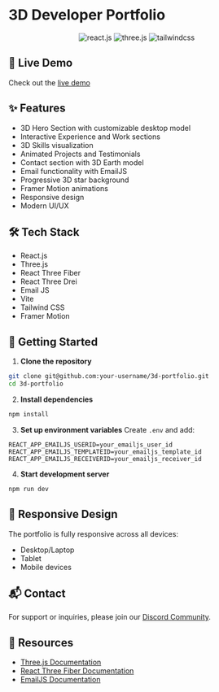 # 3D Developer Portfolio

<div align="center">
  <img src="https://img.shields.io/badge/-React_JS-black?style=for-the-badge&logoColor=white&logo=react&color=61DAFB" alt="react.js" />
  <img src="https://img.shields.io/badge/-Three_JS-black?style=for-the-badge&logoColor=white&logo=threedotjs&color=000000" alt="three.js" />
  <img src="https://img.shields.io/badge/-Tailwind_CSS-black?style=for-the-badge&logoColor=white&logo=tailwindcss&color=06B6D4" alt="tailwindcss" />
</div>

## 🚀 Live Demo

Check out the [live demo](https://3d-portfolio-denims.netlify.app/)

## ✨ Features

- 3D Hero Section with customizable desktop model
- Interactive Experience and Work sections
- 3D Skills visualization
- Animated Projects and Testimonials
- Contact section with 3D Earth model
- Email functionality with EmailJS
- Progressive 3D star background
- Framer Motion animations
- Responsive design
- Modern UI/UX

## 🛠 Tech Stack

- React.js
- Three.js
- React Three Fiber
- React Three Drei
- Email JS
- Vite
- Tailwind CSS
- Framer Motion

## 🚀 Getting Started

1. **Clone the repository**
```bash
git clone git@github.com:your-username/3d-portfolio.git
cd 3d-portfolio
```

2. **Install dependencies**
```bash
npm install
```

3. **Set up environment variables**
Create `.env` and add:
```env
REACT_APP_EMAILJS_USERID=your_emailjs_user_id
REACT_APP_EMAILJS_TEMPLATEID=your_emailjs_template_id
REACT_APP_EMAILJS_RECEIVERID=your_emailjs_receiver_id
```

4. **Start development server**
```bash
npm run dev
```

## 📱 Responsive Design

The portfolio is fully responsive across all devices:
- Desktop/Laptop
- Tablet
- Mobile devices

## 📬 Contact

For support or inquiries, please join our [Discord Community](https://discord.com/invite/n6EdbFJ).

## 🔗 Resources

- [Three.js Documentation](https://threejs.org/docs/)
- [React Three Fiber Documentation](https://docs.pmnd.rs/react-three-fiber/)
- [EmailJS Documentation](https://www.emailjs.com/docs/)



